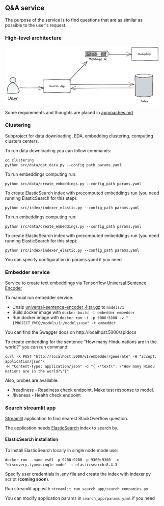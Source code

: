 ## Q&A service

The purpose of the service is to find questions that are as similar as possible to the user's request.

### High-level architecture

<p align="center">
  <img src="https://github.com/pacifikus/qa_service/blob/elasticsearch/reference/high-level-diagram.png" width="600" alt="accessibility text">
</p>

Some requirements and thoughts are placed in [approaches.md](https://github.com/pacifikus/qa_service/blob/main/reference/approach.md)

### Clustering

Subproject for data downloading, EDA, embedding clustering, computing clusters centers.

To run data downloading you can follow commands:
```commandline
cd clustering
python src/data/get_data.py --config_path params.yaml
```

To run embeddings computing run:
```commandline
python src/data/create_embeddings.py --config_path params.yaml
```

To create ElasticSearch index with precomputed embeddings run
(you need running ElasticSearch for this step):
```commandline
python src/index/indexer_elastic.py --config_path params.yaml
```


To run embeddings computing run:
```commandline
python src/data/create_embeddings.py --config_path params.yaml
```

To create ElasticSearch index with precomputed embeddings run
(you need running ElasticSearch for this step):
```commandline
python src/index/indexer_elastic.py --config_path params.yaml
```

You can specify configuration in params.yaml if you need

### Embedder service

Service to create text embeddings via Tensorflow [Universal Sentence Encoder](https://tfhub.dev/google/universal-sentence-encoder/4)

To manual run embedder service:
- Unzip [universal-sentence-encoder_4.tar.gz](https://tfhub.dev/google/universal-sentence-encoder/4?tf-hub-format=compressed) to `models/1`
- Build docker image with `docker build -t embedder embedder`
- Run docker image with `docker run -t -p 5000:5000 -v "{PROJECT_PWD}/models/1:/models/use" -t embedder`

You can find the Swagger docs on http://localhost:5000/apidocs

To create embedding for the sentence "How many Hindu nations are in the world?" you can run command:

```
curl -X POST "http://localhost:5000/v1/embedder/generate" -H "accept: application/json"\
-H "Content-Type: application/json" -d "{ \"text\": \"How many Hindu nations are in the world?\"}"
```

Also, probes are available:
- /readiness - Readiness check endpoint. Make test response to model.
- /liveness - Health check endpoint

### Search streamlit app

[Streamlit](https://streamlit.io/) application to find nearest StackOverflow question.

The application needs [ElasticSearch](https://www.elastic.co/) index to search by.

#### ElasticSearch installation

To install ElasticSearch locally in single node mode use:
```commandline
docker run --name es01 -p 9200:9200 -p 9300:9300  -e "discovery.type=single-node" -t elasticsearch:8.4.3
```
Specify user credentials in .env file and create the index with indexer.py script (____coming soon____).

Run streamlit app with `streamlit run search_app/search_companies.py`

You can modify application params in `search_app/params.yaml` if you need
